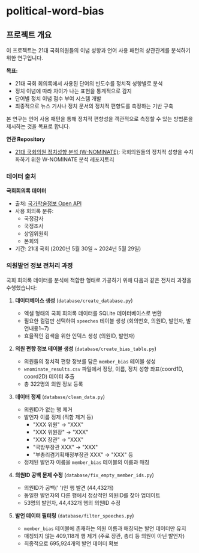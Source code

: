 # political-word-bias

## 프로젝트 개요

이 프로젝트는 21대 국회의원들의 이념 성향과 언어 사용 패턴의 상관관계를 분석하기 위한 연구입니다.

**목표:**
- 21대 국회 회의록에서 사용된 단어의 빈도수를 정치적 성향별로 분석
- 정치 이념에 따라 차이가 나는 표현을 통계적으로 감지
- 단어별 정치 이념 점수 부여 시스템 개발
- 최종적으로 뉴스 기사나 정치 문서의 정치적 편향도를 측정하는 기반 구축

본 연구는 언어 사용 패턴을 통해 정치적 편향성을 객관적으로 측정할 수 있는 방법론을 제시하는 것을 목표로 합니다.

**연관 Repository**
- [21대 국회의원 정치성향 분석 (W-NOMINATE)](https://github.com/Prismedia/21kr-assembly-w-nominate): 국회의원들의 정치적 성향을 수치화하기 위한 W-NOMINATE 분석 레포지토리

### 데이터 출처

**국회회의록 데이터**
- 출처: [국가학술정보 Open API](https://losi-open.nanet.go.kr/user/dataset/datasetList.do)
- 사용 회의록 분류:
  - 국정감사
  - 국정조사
  - 상임위원회
  - 본회의
- 기간: 21대 국회 (2020년 5월 30일 ~ 2024년 5월 29일)

### 의원발언 정보 전처리 과정

국회 회의록 데이터를 분석에 적합한 형태로 가공하기 위해 다음과 같은 전처리 과정을 수행했습니다:

1. **데이터베이스 생성** (`database/create_database.py`)
   - 엑셀 형태의 국회 회의록 데이터를 SQLite 데이터베이스로 변환
   - 필요한 컬럼만 선택하여 `speeches` 테이블 생성 (회의번호, 의원ID, 발언자, 발언내용1~7)
   - 효율적인 검색을 위한 인덱스 생성 (의원ID, 발언자)

2. **의원 편향 정보 테이블 생성** (`database/create_bias_table.py`)
   - 의원들의 정치적 편향 정보를 담은 `member_bias` 테이블 생성
   - `wnominate_results.csv` 파일에서 정당, 이름, 정치 성향 좌표(coord1D, coord2D) 데이터 추출
   - 총 322명의 의원 정보 등록

3. **데이터 정제** (`database/clean_data.py`)
   - 의원ID가 없는 행 제거
   - 발언자 이름 정제 (직함 제거 등)
     - "XXX 위원" → "XXX"
     - "XXX 위원장" → "XXX"
     - "XXX 장관" → "XXX"
     - "국방부장관 XXX" → "XXX"
     - "부총리겸기획재정부장관 XXX" → "XXX" 등
   - 정제된 발언자 이름을 `member_bias` 테이블의 이름과 매칭

4. **의원ID 공백 문제 수정** (`database/fix_empty_member_ids.py`)
   - 의원ID가 공백(' ')인 행 발견 (44,432개)
   - 동일한 발언자의 다른 행에서 정상적인 의원ID를 찾아 업데이트
   - 53명의 발언자, 44,432개 행의 의원ID 수정

5. **발언 데이터 필터링** (`database/filter_speeches.py`)
   - `member_bias` 테이블에 존재하는 의원 이름과 매칭되는 발언 데이터만 유지
   - 매칭되지 않는 409,118개 행 제거 (주로 장관, 총리 등 의원이 아닌 발언자)
   - 최종적으로 695,924개의 발언 데이터 확보